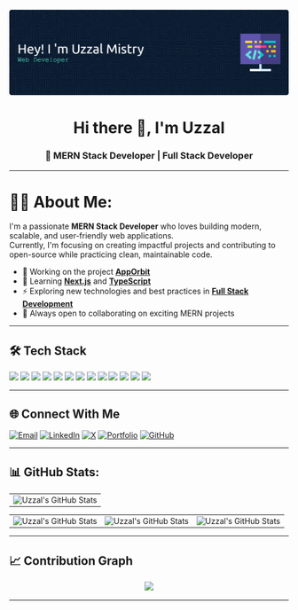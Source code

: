 
![uzzal mistry](/img/github-header-banner.png)

<h1 align="center"> Hi there 👋, I'm Uzzal</h1>
<h3 align="center">🌱 MERN Stack Developer | Full Stack Developer </h3>

---


<!-- # Hi there, I'm Uzzal 

MERN Stack Developer | Building Scalable & Modern Web Applications -->

# 🧑‍💻 About Me: 

I'm a passionate **MERN Stack Developer** who loves building modern, scalable, and user-friendly web applications.  
Currently, I'm focusing on creating impactful projects and contributing to open-source while practicing clean, maintainable code.



- 🔭 Working on the project [**AppOrbit**](https://github.com/Uzzal-Mistry/AppOrbit_Client_Side)
- 🌱 Learning [**Next.js**](https://nextjs.org/) and [**TypeScript**](https://www.typescriptlang.org/)
- ⚡ Exploring new technologies and best practices in [**Full Stack Development**](#)
- 🤝 Always open to collaborating on exciting MERN projects

---


## 🛠️ Tech Stack

<img src="https://img.shields.io/badge/JavaScript-323330?style=for-the-badge&logo=javascript&logoColor=F7DF1E" /> <img src="https://img.shields.io/badge/C-00599C?style=for-the-badge&logo=c&logoColor=white" />
<img src="https://img.shields.io/badge/C%2B%2B-00599C?style=for-the-badge&logo=c%2B%2B&logoColor=white" />
<img src="https://img.shields.io/badge/HTML5-E34F26?style=for-the-badge&logo=html5&logoColor=white" />
<img src="https://img.shields.io/badge/CSS3-1572B6?style=for-the-badge&logo=css3&logoColor=white" />
<img src="https://img.shields.io/badge/MongoDB-4EA94B?style=for-the-badge&logo=mongodb&logoColor=white" />
<img src="https://img.shields.io/badge/Tailwind_CSS-38B2AC?style=for-the-badge&logo=tailwind-css&logoColor=white" />
<img src="https://img.shields.io/badge/React-20232A?style=for-the-badge&logo=react&logoColor=61DAFB
" />
<img src="https://img.shields.io/badge/npm-CB3837?style=for-the-badge&logo=npm&logoColor=white" />
<img src="https://img.shields.io/badge/Node%20js-339933?style=for-the-badge&logo=nodedotjs&logoColor=white" />
<img src="https://img.shields.io/badge/next%20js-000000?style=for-the-badge&logo=nextdotjs&logoColor=white" />
<img src="https://img.shields.io/badge/Express%20js-000000?style=for-the-badge&logo=express&logoColor=white" />
<img src="https://img.shields.io/badge/Bootstrap-563D7C?style=for-the-badge&logo=bootstrap&logoColor=white" />

---

## 🌐 Connect With Me

<p align="center">
  

[![Email](https://img.shields.io/badge/Email-D14836?style=for-the-badge&logo=gmail&logoColor=white)](mailto:uzzalmistry89@gmail.com) [![LinkedIn](https://img.shields.io/badge/LinkedIn-0A66C2?style=for-the-badge&logo=linkedin&logoColor=white)](https://www.linkedin.com/in/uzzal-mistry/) [![X](https://img.shields.io/badge/X-000000?style=for-the-badge&logo=x&logoColor=white)](https://x.com/UzzalMistry01) [![Portfolio](https://img.shields.io/badge/Portfolio-4E46DC?style=for-the-badge&logo=window&logoColor=white)](https://YourPortfolioLink.com)  [![GitHub](https://img.shields.io/badge/GitHub-181717?style=for-the-badge&logo=github&logoColor=white)](https://github.com/Uzzal-Mistry)  



</p>

---


## 📊 GitHub Stats:
<div >
 <table align="center" width="100%" height="100%" >
    <tr>
       <td><img style="border: none;" src="https://github-profile-summary-cards.vercel.app/api/cards/profile-details?username=Uzzal-Mistry&theme=github_dark" alt="Uzzal's GitHub Stats"/></td>
    </tr>
 </table>

 <table align="center" width="100%" height="100%" >
    <tr>
        <td><img style="border: none;" src="https://github-readme-stats.vercel.app/api?username=Uzzal-Mistry&show_icons=true&theme=tokyonight" alt="Uzzal's GitHub Stats"/></td>
        <td><img style="border: none;" src="https://github-readme-stats.vercel.app/api/top-langs/?username=Uzzal-Mistry&theme=tokyonight&hide_border=false&include_all_commits=false&count_private=false&layout=compact" alt="Uzzal's GitHub Stats"/></td>
         <td><img style="border: none;" src="https://nirzak-streak-stats.vercel.app/?user=Uzzal-Mistry&theme=tokyonight&hide_border=false" alt="Uzzal's GitHub Stats"/></td>
    </tr>
 </table>
</div>

---

 ## 📈 Contribution Graph

<p align="center">
  <img src="https://github-readme-activity-graph.vercel.app/graph?username=Uzzal-Mistry&theme=react-dark&bg_color=20232a&hide_border=true" width="100%" />
</p>



---







